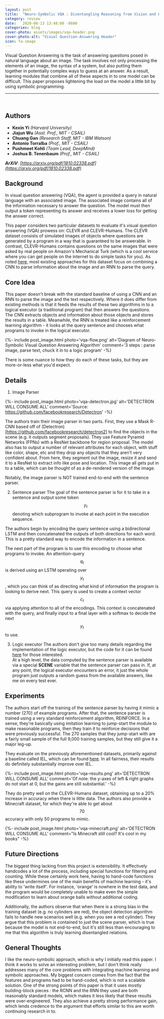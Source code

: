 ```yaml
---
layout: post
title:  "Neuro-Symbolic VQA : Disentangling Reasoning from Vision and Language Understanding"
category: review
date:   2020-08-13 13:48:00 -0600
categories: blog
cover-photo: assets/images/vqa-header.png
cover-photo-alt: "Visual Question-Answering Header"
icon: fa-image
---
```


Visual Question Answering is the task of answering questions posed in natural language about an image.
The task involves not only processing the elements of an image, the syntax of a system, but also putting them together in potentially complex ways to guess at an answer.
As a result, learning modules that combine all of these aspects in to one model can be difficult.
This paper proposes lightening the load on the model a little bit by using symbolic programming.

----------------------------
<br/>

## Authors
 - **Kexin Yi** *(Harvard University)*
 - **Jiajun Wu** *(Asst. Prof.,  MIT - CSAIL)*  
 - **Chuang Gan** *(Research Staff, MIT - IBM Watson)*
 - **Antonio Torralba** *(Prof., MIT - CSAIL)*
 - **Pushmeet Kohli** *(Team Lead, DeepMind)*
 - **Joshua B. Tenenbaum** *(Prof., MIT - CSAIL)*
 
***ArXiV***: *[https://arxiv.org/pdf/1810.02338.pdf](https://arxiv.org/pdf/1810.02338.pdf)*
 
## Background

In visual question answering (VQA), the agent is provided a query in natural language with an associated image. 
The associated image contains all of the information necessary to answer the question. 
The model must then output a token representing its answer and receives a lower loss for getting the answer correct.

This paper considers two particular datasets to evaluate it's visual question answering (VQA) prowess on: CLEVR and CLEVR-Humans.
The CLEVR dataset consists of simulated images of objects where questions are generated by a program in a way that is guaranteed to be answerable.
In contrast, CLEVR-Humans contains questions on the same images that were asked by real people on Amazon's Mechanical Turk (which is a cool service where you can get people on the internet to do simple tasks for you).
As noted [here](https://arxiv.org/pdf/1705.03633.pdf#page=12&zoom=100,412,153), most existing approaches for this dataset focus on combining a CNN to parse information about the image and an RNN to parse the query.

## Core Idea

This paper doesn't break with the standard baseline of using a CNN and an RNN to parse the image and the text respectively.
Where it does differ from existing methods is that it feeds the results of these two algorithms in to a logical executor (a traditional program) that then answers the questions.
The CNN extracts objects and information about those objects and stores the results in a table.
Meanwhile, the RNN is treated like a reinforcement learning algorithm - it looks at the query sentence and chooses what programs to invoke in the logical executor.

{%- include post_image.html  photo='vqa-flow.png' alt='Diagram of Neuro-Symbolic Visual Question Answering Algorithm' comment='3 steps : parse image, parse text, chuck it in to a logic program' -%}

There is some nuance to how they do each of these tasks, but they are more-or-less what you'd expect.

## Details

1. Image Parser

{%- include post_image.html photo='vqa-detectron.jpg' alt='DETECTRON WILL CONSUME ALL' comment='Source: https://github.com/facebookresearch/Detectron' -%}

The authors train their image parser in two parts. First, they use a Mask R-CNN based off of (Detectron)[https://github.com/facebookresearch/detectron2] to find the objects in the scene (e.g. it outputs segment proposals).
They use Feature Pyramid Networks (FPNs) with a ResNet backbone for region proposal.
The model also has to output a number of relevant attributes for each object, with stuff like color, shape, etc and they drop any objects that they aren't very confident about.
From here, they segment out the image, resize it and send it to a ResNet to extract info like pose and location.
This image all gets put in to a table, which can be thought of as a de-rendered version of the image.

Notably, the image parser is NOT trained end-to-end with the sentence parser.

2. Sentence parser
The goal of the sentence parser is for it to take in a sentence and output some token $$y_t$$ denoting which subprogram to invoke at each point in the execution sequence.

The authors begin by encoding the query sentence using a bidirectional LSTM and then concatenated the outputs of both directions for each word.
This is a pretty standard way to encode the information in a sentence.

The next part of the program is to use this encoding to choose what programs to invoke.
An attention-query $$q_t$$ is derived using an LSTM operating over $$y_t$$, which you can think of as directing what kind of information the program is looking to derive next.
This query is used to create a context vector $$c_t$$ via applying attention to all of the encodings.
This context is concatenated with the query, and finally input to a final layer with a softmax to decide the next $$y_t$$ to use.

3. Logic executor
The authors don't give too many details regarding the implementation of the logic executor, but the code for it can be found [here](https://github.com/kexinyi/ns-vqa/blob/master/reason/executors/clevr_executor.py) for those interested.    
At a high level, the data computed by the sentence parser is available via a special **SCENE** variable that the sentence parser can pass in.
If, at any point, the logical executor encounters an error, it just the whole program just outputs a random guess from the available answers, like me on every test ever.

## Experiments

The authors start off the training of the sentence parser by having it mimic a number (270) of example programs.
After that, the sentence parser is trained using a very standard reinforcement algorithm, REINFORCE.
In a sense, they're basically using imitation learning to jump-start the module to make reasonable programs, then they train it to reinforce decisions that were previously successful.
The 270 samples that they jump-start with are a fairly small sample of the full 9,000 training samples, but they still give it a major leg-up.

They evaluate on the previously aforementioned datasets, primarily against a baseline called IEL, which can be found [here](https://arxiv.org/pdf/1705.03633.pdf#page=12&zoom=100,412,153).
In all fairness, their results do definitely substantially improve over IEL.

{%- include post_image.html photo='vqa-results.png' alt='DETECTRON WILL CONSUME ALL' comment='Of note: the y-axes of left & right graphs do not start at 0, but the gains are still substantial.' -%}

They do pretty well on the CLEVR-Humans dataset, obtaining up to a 20% increase in accuracy when there is little data.
The authors also provide a Minecraft dataset, for which they're able to get about $$70%$$ accuracy with only 50 programs to mimic.

{%- include post_image.html photo='vqa-minecraft.png' alt='DETECTRON WILL CONSUME ALL' comment="Is Minecraft still cool? It's cool in my books" -%}

## Future Directions
The biggest thing lacking from this project is extensibility.
It effectively handcodes a lot of the process, including special functions for filtering and counting.
While these certainly work here, having to hand-code functions like these undermines one of the main benefits of machine learning - it's ability to 'write itself'.
For instance, 'orange' is nowhere in the test data, and the program would be completely unable to make even the simple modification to learn about orange balls without additional coding.

Additionally, the authors observe that when there is a strong bias in the training dataset (e.g. no cylinders are red), the object detection algorithm fails to handle new scenarios well (e.g. when you see a red cylinder).
They argue that this problem is contained to just the scene parser, which is true because the model is not end-to-end, but it's still less than encouraging to me that this algorithm is truly learning disentangled relations.

## General Thoughts
I like the neuro-symbolic approach, which is why I initially read this paper.
I think it works to solve an interesting problem,  but I don't think really addresses many of the core problems with integrating machine learning and symbolic approaches.
My biggest concern comes from the fact that the features and programs had to be hand-coded, which is not a scalable solution.
One of the strong points of this paper is that it uses mostly building-block pieces : the RCNN and the RNN they used are both reasonably standard models, which makes it less likely that these results were over-engineered.
They also achieve a pretty strong performance gain, which lends credence to the argument that efforts similar to this are worth continuing research in to.
